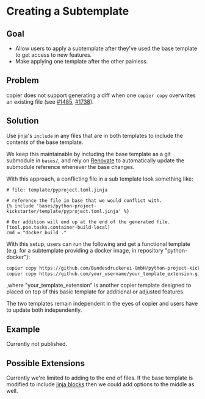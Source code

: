 # Creating a Subtemplate

## Goal

* Allow users to apply a subtemplate after they've used the base template to get access
to new features.
* Make applying one template after the other painless.

## Problem

copier does not support generating a diff when one `copier copy` overwrites an existing
file (see [#1485](https://github.com/orgs/copier-org/discussions/1485),
[#1738](https://github.com/copier-org/copier/issues/1738)).

## Solution

Use jinja's `include` in any files that are in both templates to include the contents of
the base template.

We keep this maintainable by including the base template as a git submodule in `bases/`,
and rely on [Renovate](https://docs.renovatebot.com/) to automatically
update the submodule reference whenever the base changes.

With this approach, a conflicting file in a sub template look something like:

```jinja
# file: template/pyproject.toml.jinja

# reference the file in base that we would conflict with.
{% include 'bases/python-project-kickstarter/template/pyproject.toml.jinja' %}

# Our addition will end up at the end of the generated file.
[tool.poe.tasks.container-build-local]
cmd = "docker build ."
```

With this setup, users can run the following and get a functional template 
(e.g. for a subtemplate providing a docker image, in repository 
"python-docker"):

```bash
copier copy https://github.com/Bundesdruckerei-GmbH/python-project-kickstarter.git .
copier copy https://github.com/your_username/your_template_extension.git --data-file copier-answers/python-project-kickstarter.yml .
```
,where "your_template_extension" is another copier template designed to placed on top
of this basic template for additional or adjusted features.

The two templates remain independent in the eyes of copier and users have to update both
independently.

## Example

Currently not published.

## Possible Extensions

Currently we're limited to adding to the end of files. If the base template is modified
to include [jinja
blocks](https://jinja.palletsprojects.com/en/3.1.x/templates/#template-inheritance)
then we could add options to the middle as well.
